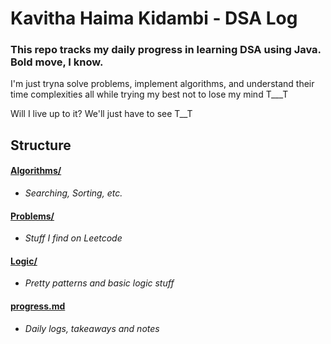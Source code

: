# Kavitha Haima Kidambi - DSA Log

### This repo tracks my daily progress in learning DSA using Java. Bold move, I know. 

I'm just tryna solve problems, implement algorithms, and understand their time complexities all while trying my best not to lose my mind T___T

Will I live up to it? We'll just have to see T__T 

## Structure
#### [__Algorithms/__ ](Algorithms)
- _Searching, Sorting, etc._
#### [__Problems/__ ](Problems)
- _Stuff I find on Leetcode_
#### [__Logic/__ ](Logic)
- _Pretty patterns and basic logic stuff_
#### [__progress.md__](progress.md)
- _Daily logs, takeaways and notes_








